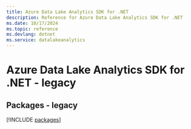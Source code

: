 ```yaml
---
title: Azure Data Lake Analytics SDK for .NET
description: Reference for Azure Data Lake Analytics SDK for .NET
ms.date: 10/17/2024
ms.topic: reference
ms.devlang: dotnet
ms.service: datalakeanalytics
---
```

# Azure Data Lake Analytics SDK for .NET - legacy
## Packages - legacy
[!INCLUDE [packages](data-lake-analytics-index.md)]